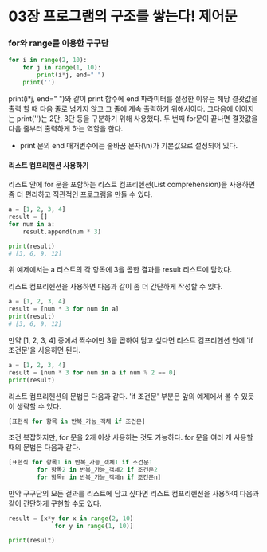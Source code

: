 # 03장 프로그램의 구조를 쌓는다! 제어문
### for와 range를 이용한 구구단
```Python
for i in range(2, 10):
	for j in range(1, 10):
		print(i*j, end=" ")
	print('')
```
print(i\*j, end=" ")와 같이 print 함수에 end 파라미터를 설정한 이유는 해당 결괏값을 출력 할 때 다음 줄로 넘기지 않고 그 줄에 계속 출력하기 위해서이다. 그다음에 이어지는 print('')는 2단, 3단 등을 구분하기 위해 사용했다. 두 번째 for문이 끝나면 결괏값을 다음 줄부터 출력하게 하는 역할을 한다.
- print 문의 end 매개변수에는 줄바꿈 문자(\\n)가 기본값으로 설정되어 있다.

#### 리스트 컴프리헨션 사용하기
리스트 안에 for 문을 포함하는 리스트 컴프리헨션(List comprehension)을 사용하면 좀 더 편리하고 직관적인 프로그램을 만들 수 있다.
```Python
a = [1, 2, 3, 4]
result = []
for num in a:
	result.append(num * 3)

print(result)
# [3, 6, 9, 12]
```
위 예제에서는 a 리스트의 각 항목에 3을 곱한 결과를 result 리스트에 담았다.

리스트 컴프리헨션을 사용하면 다음과 같이 좀 더 간단하게 작성할 수 있다.
```Python
a = [1, 2, 3, 4]
result = [num * 3 for num in a]
print(result)
# [3, 6, 9, 12]
```

만약 \[1, 2, 3, 4] 중에서 짝수에만 3을 곱하여 담고 싶다면 리스트 컴프리헨션 안에 'if 조건문'을 사용하면 된다.
```Python
a = [1, 2, 3, 4]
result = [num * 3 for num in a if num % 2 == 0]
print(result)
```

리스트 컴프리헨션의 문법은 다음과 같다. 'if 조건문' 부분은 앞의 예제에서 볼 수 있듯이 생략할 수 있다.
```Python
[표현식 for 항목 in 반복_가능_객체 if 조건문]
```

조건 복잡하지만, for 문을 2개 이상 사용하는 것도 가능하다. for 문을 여러 개 사용할 때의 문법은 다음과 같다.
```Python
[표현식 for 항목1 in 반복_가능_객체1 if 조건문1
		for 항목2 in 반복_가능_객체2 if 조건문2
		for 항목n in 반복_가능_객체n if 조건문n]
```

만약 구구단의 모든 결과를 리스트에 담고 싶다면 리스트 컴프리헨션을 사용하여 다음과 같이 간단하게 구현할 수도 있다.
```Python
result = [x*y for x in range(2, 10)
			 for y in range(1, 10)]

print(result)
```
